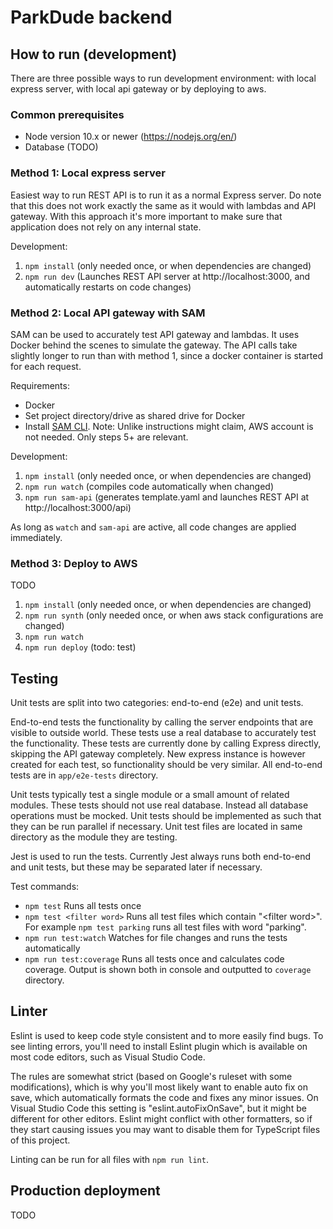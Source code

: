 # ParkDude backend

## How to run (development)

There are three possible ways to run development environment: with local express server, with local api gateway or by deploying to aws.

### Common prerequisites

- Node version 10.x or newer (https://nodejs.org/en/)
- Database (TODO)

### Method 1: Local express server

Easiest way to run REST API is to run it as a normal Express server. Do note that this does not work exactly the same as it would with lambdas and API gateway. With this approach it's more important to make sure that application does not rely on any internal state.

Development:

1. `npm install` (only needed once, or when dependencies are changed)
2. `npm run dev` (Launches REST API server at http://localhost:3000, and automatically restarts on code changes)

### Method 2: Local API gateway with SAM

SAM can be used to accurately test API gateway and lambdas. It uses Docker behind the scenes to simulate the gateway. The API calls take slightly longer to run than with method 1, since a docker container is started for each request.

Requirements:

- Docker
- Set project directory/drive as shared drive for Docker
- Install [SAM CLI](https://docs.aws.amazon.com/serverless-application-model/latest/developerguide/serverless-sam-cli-install.html). Note: Unlike instructions might claim, AWS account is not needed. Only steps 5+ are relevant.

Development:

1. `npm install` (only needed once, or when dependencies are changed)
2. `npm run watch` (compiles code automatically when changed)
3. `npm run sam-api` (generates template.yaml and launches REST API at http://localhost:3000/api)

As long as `watch` and `sam-api` are active, all code changes are applied immediately.

### Method 3: Deploy to AWS

TODO

1. `npm install` (only needed once, or when dependencies are changed)
2. `npm run synth` (only needed once, or when aws stack configurations are changed)
3. `npm run watch`
4. `npm run deploy` (todo: test)

## Testing

Unit tests are split into two categories: end-to-end (e2e) and unit tests.

End-to-end tests the functionality by calling the server endpoints that are visible to outside world. These tests use a real database to accurately test the functionality. These tests are currently done by calling Express directly, skipping the API gateway completely. New express instance is however created for each test, so functionality should be very similar. All end-to-end tests are in `app/e2e-tests` directory.

Unit tests typically test a single module or a small amount of related modules. These tests should not use real database. Instead all database operations must be mocked. Unit tests should be implemented as such that they can be run parallel if necessary. Unit test files are located in same directory as the module they are testing.

Jest is used to run the tests. Currently Jest always runs both end-to-end and unit tests, but these may be separated later if necessary.

Test commands:

- `npm test` Runs all tests once
- `npm test <filter word>` Runs all test files which contain "\<filter word\>". For example `npm test parking` runs all test files with word "parking".
- `npm run test:watch` Watches for file changes and runs the tests automatically
- `npm run test:coverage` Runs all tests once and calculates code coverage. Output is shown both in console and outputted to `coverage` directory.

## Linter

Eslint is used to keep code style consistent and to more easily find bugs. To see linting errors, you'll need to install Eslint plugin which is available on most code editors, such as Visual Studio Code.

The rules are somewhat strict (based on Google's ruleset with some modifications), which is why you'll most likely want to enable auto fix on save, which automatically formats the code and fixes any minor issues. On Visual Studio Code this setting is "eslint.autoFixOnSave", but it might be different for other editors. Eslint might conflict with other formatters, so if they start causing issues you may want to disable them for TypeScript files of this project.

Linting can be run for all files with `npm run lint`.

## Production deployment

TODO
